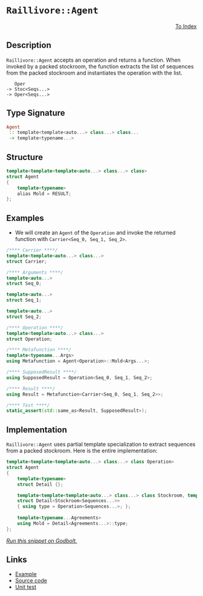 <!-- Copyright 2024 Feng Mofan
SPDX-License-Identifier: Apache-2.0 -->

# `Raillivore::Agent`

<p style='text-align: right;'><a href="../../../facilities/metafunctions.md#raillivore-agent">To Index</a></p>

## Description

`Raillivore::Agent` accepts an operation and returns a function.
When invoked by a packed stockroom, the function extracts the list of sequences from the packed stockroom and instantiates the operation with the list.

<pre><code>   Oper
-> Stoc&lt;Seqs...&gt;
-> Oper&lt;Seqs...&gt;</code></pre>

## Type Signature

```Haskell
Agent
 :: template<template<auto...> class...> class...
 -> template<typename...>
```

## Structure

```C++
template<template<template<auto...> class...> class>
struct Agent
{
    template<typename>
    alias Mold = RESULT;
};
```

## Examples

- We will create an `Agent` of the `Operation` and invoke the returned function with `Carrier<Seq_0, Seq_1, Seq_2>`.

```C++
/**** Carrier ****/
template<template<auto...> class...>
struct Carrier;

/**** Arguments ****/
template<auto...>
struct Seq_0;

template<auto...>
struct Seq_1;

template<auto...>
struct Seq_2;

/**** Operation ****/
template<template<auto...> class...>
struct Operation;

/**** Metafunction ****/
template<typename...Args>
using Metafunction = Agent<Operation>::Mold<Args...>;

/**** SupposedResult ****/
using SupposedResult = Operation<Seq_0, Seq_1, Seq_2>;

/**** Result ****/
using Result = Metafunction<Carrier<Seq_0, Seq_1, Seq_2>>;

/**** Test ****/
static_assert(std::same_as<Result, SupposedResult>);
```

## Implementation

`Raillivore::Agent` uses partial template specialization to extract sequences from a packed stockroom. Here is the entire implementation:

```C++
template<template<template<auto...> class...> class Operation>
struct Agent
{
    template<typename>
    struct Detail {};

    template<template<template<auto...> class...> class Stockroom, template<auto...> class...Sequences>
    struct Detail<Stockroom<Sequences...>>
    { using type = Operation<Sequences...>; };
    
    template<typename...Agreements>
    using Mold = Detail<Agreements...>::type;
};
```

[*Run this snippet on Godbolt.*](https://godbolt.org/#z:OYLghAFBqd5QCxAYwPYBMCmBRdBLAF1QCcAaPECAMzwBtMA7AQwFtMQByARg9KtQYEAysib0QXACx8BBAKoBnTAAUAHpwAMvAFYTStJg1DIApACYAQuYukl9ZATwDKjdAGFUtAK4sGe1wAyeAyYAHI%2BAEaYxCAArABspAAOqAqETgwe3r56KWmOAkEh4SxRMQm2mPYFDEIETMQEWT5%2BXJXVGXUNBEVhkdFxiQr1jc05bcPdvSVlgwCUtqhexMjsHAD0AFTbO7t7%2BzvrJhoAgls7ANQAkixJ9GyCTDUXu0en5wefB28nxycEmFuBgBJgAzG4AUCnpgwRDAXdobCmF4iAA6dFg7AXZAGBQKdGozHY3EKC4AeSS0SeGUxf2GxC8DguJ2AjAIfxMAHYrKcLnyLpCESDwQQAJ6U5hsWm8/n0xkEC4AEUw9ToFy5Vk5irBPN%2BMr5guBMJF8KNsMNiPByLRGNBWJxTDxBKJDrxFzqqGQAGtiKhUCxSALTZa3NbUM67cTHfj0UJMABHLyMVYKaUnfkXOVM5Wq2iwj3e33%2B/MJpMMFMR7BpjMai5eNJGAXizDq0GK8mU4jUgQlxPJzAxwl2nXqrU6v41/VBqHCiHNyWYAks4iYQFs1PDqf14LAC4AWU86Fb7ZzTDosOXq4eBEHmJAIDFlPHpy52tBur%2BHy%2Bex%2BX4u2FUVg7hbV5P2/b4ORfMxQWCHEvCwVs3DQctMCSG80zAy5Q2IYg8GiF5Dj%2BC1Z2I41QxRcNbXtElKzpAgGSZbDcOiZ89TOXZmWIYAfHXAjth%2BUikQo2jTizBU43jAB9DRWKI4NZzDESTjE90E0krhZNOQSrWEqi6IY8S1LMTT2MuCkqWeUCtPksjtPIm0h2o6MlJU8yuxqEy/z3FUmCoLxy0swjrJnWz51YRd0ROLiNyrU5t0bbz6j8gKMmPZlWUEWE3O7Bg7xAA9aHQC9oto99INM7Z3S8JI8kwdAACUBy8WgFSsk54t3IRqtqhqmpatLso88EJOkwMRraVSpOM4cypfd4OMahRmtaoL2obXdFuWtLEt8/yHBpcEmLw4he1Gyb1LGozaRmj95suAAVAcVv4ujqWQSTo2iAgIGGdB7wUcKPo3NxNpasbutSOrQfZO05hMjgFloThYl4PwOC0UhUE4NxrGsTMlhWFtzFBHhSAITQEYWL04kkVENAADjMMwAE5ma4WIGfprhOU5aQkY4SReBYCQNA0Ug0YxrGOF4BQQDF8n0YR0g4FgGBEBAJYCCSFFyEoNBbjoaJQnCzhVHp%2BIAFp4kkC5gGQZALikVEzF4OrCBIPA/rafhBBEMR2CkGRBEUFR1EV0hdDaAB3Lskk4HhEeR1GKcxzgyRRbWFVQKgLjNy3rdt%2B3HdpswLggDwDfoYh1Wgrg5l4BWtAWCAkH1pJDbICgIDbjuQGAKQzD4OgAWIWWIAiFOImCBpRXj3gp%2BYYhRTJCJtEwBw59IfXrzJBhaFn8OsAiLxgFDWhaFl7heCwFhDGAcRD7wFd9oANwHFPMFUdeUTWUnggBfmGNaB4AiF2JeHgsAp3ongYWV9SBv2IBESGypb5GGAUYCmCwqAGGAAoAAanhKO5k0akx9sIUQ4hA5kJDmoFOkd9B3xQLjSw%2BgQGy0gAsVAaEMiXwtr9MEipTCWGsGYSWCDcJYHYRABYdh141BcAwdwngWj%2BEUdMfoMQ2h5HSAIMYrRkipB0QwdRpQBgTCqHIzoIwmjKPGO0SxAguiNBMbMCY1i9F6EmM44IfRTGaJkQTVYEhE4cBRuLFOUtc7mytjbO2DsnalwgLgd21diZ1wbpghYCBMBMCwDEaRpBqaSFBKiZmoJeYaEkGYSQ8RRYJGZvoTggtSDCxJqieIXB4j02ZlzeIsRJDszKYkCWvApYyzlmTTBys1Ytw1hnHWXce5V2NmwTgDQWAv05BbJgUZGxcGZqiLgdNXb4CIBIvQZC/aUOkNQpQtDw66EHjHJgccr4hLCSM1OHB05axRBcbOUT842wdHsg5RyNBlwru3KuNdQRmHrpMxWzdW7%2BmhdEXW3dUW9xBf3NmYsaAtWiGPCe4cF4z03mSpeK814bzgdvNku994pyPifM%2BF9N43zvg/DG%2BBn6ODfpfDGn9v4Ak3v/KoKdgGgJnhAtYGNoGwNJggpBSgUFcp3FM7BTBcEEMwEQiUm9LkUIDjc2QNCw4Y0eQwjBQirAsKlVIzh3CBC8P4W2W1IixHRAke/Dh9j9rOAgK4DxbRAg%2BJmGYgx%2BQMghqjUYlxkbZEBtqO42x%2Bik01CcT0cNGjPGpuyOm6xCb/GLGWEEuujTQnJ3DpEvOMTdm7n2YcumZdklnNhekxFTcsk5LyZQEJzTWkHMqZyWIzMeagiqTUgZ4Sa2cHGfLKZKt1aa0zhipZRsTYcHWQXFgCgX4Oxfk2o0wwTkpM9hc2QVyTVB3kHci1OgQCglIM815CdK0fIiWneZWcc6qF3fuw9x7oTDEhVimFxNQQIsbkrWZG7O563AwMA9NVJJHuZpJE9BBJL/pucPIllASUY0pQfUmJHqVyM3vSwQjKD48swMfU%2BYh2VwM5WguV18n6WIFR/L%2ByAf5isEBK8OUqwGillVA3CireDKuQYCdVGCkV8BwfgwhxDDVXuNRIU1wd710Kfda4wzCbAOvgE6mol91i/SYcIywojRniM9r6gpGaMgKKUQW1R6Bi25EMTUWN2iag%2BfMR0Rx%2BaVEhYcSmqYOa/F5u6LGrx2bii5orQoQJAd3nVslpwXOAGD0XHQ6iLDrbTkkA7dBzJpBsm5IGAU/mg6QAs1RKCUEsQOYDNFq1zkXTZ05elrYCZMG5hUxAJIWIpTuaclFvTSQbMuCMzMIkfmoJsujPnV2ymlaXZ9fWwN4bCwEFpGcJIIAA%3D%3D%3D)

## Links

- [Example](../../../code/facilities/metafunctions/raillivore/agent/implementation.hpp)
- [Source code](../../../../conceptrodon/raillivore/agent.hpp)
- [Unit test](../../../../tests/unit/metafunctions/raillivore/agent.test.hpp)
